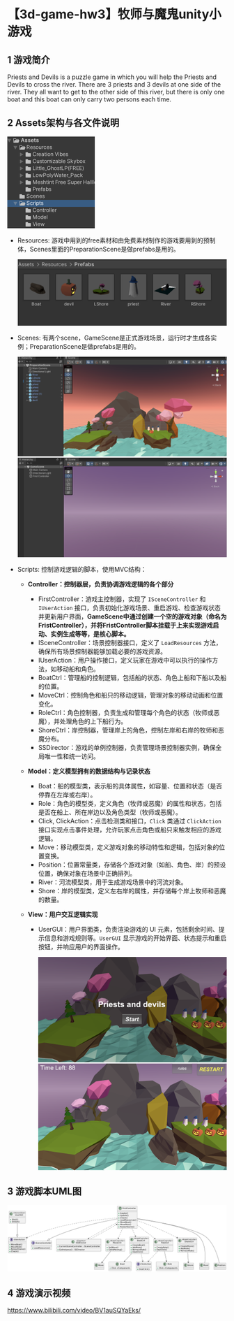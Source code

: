 # 【3d-game-hw3】牧师与魔鬼unity小游戏

## 1 游戏简介

Priests and Devils is a puzzle game in which you will help the Priests and Devils to cross the river. There are 3 priests and 3 devils at one side of the river. They all want to get to the other side of this river, but there is only one boat and this boat can only carry two persons each time.

## 2 Assets架构与各文件说明

<img src="assets/image-20241101110428267.png" alt="image-20241101110428267" style="zoom: 50%;" />

- Resources: 游戏中用到的free素材和由免费素材制作的游戏要用到的预制体，Scenes里面的PreparationScene是做prefabs是用的。

  <img src="assets/image-20241101113506225.png" alt="image-20241101113506225" style="zoom:50%;" />

- Scenes: 有两个scene，GameScene是正式游戏场景，运行时才生成各实例；PreparationScene是做prefabs是用的。

  <img src="assets/image-20241101113631538.png" alt="image-20241101113631538" style="zoom:50%;" />

  <img src="assets/image-20241101113702777.png" alt="image-20241101113702777" style="zoom:50%;" />

- Scripts: 控制游戏逻辑的脚本，使用MVC结构：

  - **Controller：控制器层，负责协调游戏逻辑的各个部分**

    - FirstController：游戏主控制器，实现了 `ISceneController` 和 `IUserAction` 接口，负责初始化游戏场景、重启游戏、检查游戏状态并更新用户界面，**GameScene中通过创建一个空的游戏对象（命名为FristController），并将FristController脚本挂载于上来实现游戏启动、实例生成等等，是核心脚本。**
    - ISceneController：场景控制器接口，定义了 `LoadResources` 方法，确保所有场景控制器能够加载必要的游戏资源。
    - IUserAction：用户操作接口，定义玩家在游戏中可以执行的操作方法，如移动船和角色。
    - BoatCtrl：管理船的控制逻辑，包括船的状态、角色上船和下船以及船的位置。
    - MoveCtrl：控制角色和船只的移动逻辑，管理对象的移动动画和位置变化。
    - RoleCtrl：角色控制器，负责生成和管理每个角色的状态（牧师或恶魔），并处理角色的上下船行为。
    - ShoreCtrl：岸控制器，管理岸上的角色，控制左岸和右岸的牧师和恶魔分布。
    - SSDirector：游戏的单例控制器，负责管理场景控制器实例，确保全局唯一性和统一访问。

  - **Model：定义模型拥有的数据结构与记录状态**

    - Boat：船的模型类，表示船的具体属性，如容量、位置和状态（是否停靠在左岸或右岸）。
    - Role：角色的模型类，定义角色（牧师或恶魔）的属性和状态，包括是否在船上、所在岸边以及角色类型（牧师或恶魔）。
    - Click, ClickAction：点击检测类和接口，`Click` 类通过 `ClickAction` 接口实现点击事件处理，允许玩家点击角色或船只来触发相应的游戏逻辑。
    - Move：移动模型类，定义游戏对象的移动特性和逻辑，包括对象的位置变换。
    - Position：位置常量类，存储各个游戏对象（如船、角色、岸）的预设位置，确保对象在场景中正确排列。
    - River：河流模型类，用于生成游戏场景中的河流对象。
    - Shore：岸的模型类，定义左右岸的属性，并存储每个岸上牧师和恶魔的数量。

  - **View：用户交互逻辑实现**

    - UserGUI：用户界面类，负责渲染游戏的 UI 元素，包括剩余时间、提示信息和游戏规则等。`UserGUI` 显示游戏的开始界面、状态提示和重启按钮，并响应用户的界面操作。

      <img src="assets/image-20241101114007124.png" alt="image-20241101114007124" style="zoom:50%;" />

      <img src="assets/image-20241101114024458.png" alt="image-20241101114024458" style="zoom:50%;" />

## 3 游戏脚本UML图

![uml_3d_hw3](assets/uml_3d_hw3.png)

## 4 游戏演示视频

https://www.bilibili.com/video/BV1auSQYaEks/